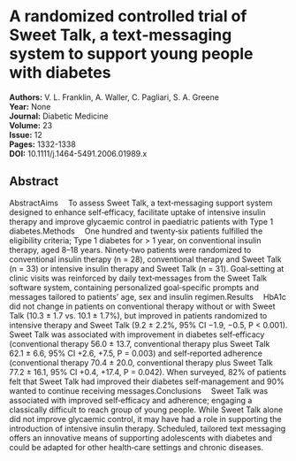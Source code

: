 # A randomized controlled trial of Sweet Talk, a text‐messaging system to support young people with diabetes

**Authors:** V. L. Franklin, A. Waller, C. Pagliari, S. A. Greene  
**Year:** None  
**Journal:** Diabetic Medicine  
**Volume:** 23  
**Issue:** 12  
**Pages:** 1332-1338  
**DOI:** 10.1111/j.1464-5491.2006.01989.x  

## Abstract
AbstractAims  To assess Sweet Talk, a text‐messaging support system designed to enhance self‐efficacy, facilitate uptake of intensive insulin therapy and improve glycaemic control in paediatric patients with Type 1 diabetes.Methods  One hundred and twenty‐six patients fulfilled the eligibility criteria; Type 1 diabetes for > 1 year, on conventional insulin therapy, aged 8–18 years. Ninety‐two patients were randomized to conventional insulin therapy (n = 28), conventional therapy and Sweet Talk (n = 33) or intensive insulin therapy and Sweet Talk (n = 31). Goal‐setting at clinic visits was reinforced by daily text‐messages from the Sweet Talk software system, containing personalized goal‐specific prompts and messages tailored to patients’ age, sex and insulin regimen.Results  HbA1c did not change in patients on conventional therapy without or with Sweet Talk (10.3 ± 1.7 vs. 10.1 ± 1.7%), but improved in patients randomized to intensive therapy and Sweet Talk (9.2 ± 2.2%, 95% CI −1.9, −0.5, P < 0.001). Sweet Talk was associated with improvement in diabetes self‐efficacy (conventional therapy 56.0 ± 13.7, conventional therapy plus Sweet Talk 62.1 ± 6.6, 95% CI +2.6, +7.5, P = 0.003) and self‐reported adherence (conventional therapy 70.4 ± 20.0, conventional therapy plus Sweet Talk 77.2 ± 16.1, 95% CI +0.4, +17.4, P = 0.042). When surveyed, 82% of patients felt that Sweet Talk had improved their diabetes self‐management and 90% wanted to continue receiving messages.Conclusions  Sweet Talk was associated with improved self‐efficacy and adherence; engaging a classically difficult to reach group of young people. While Sweet Talk alone did not improve glycaemic control, it may have had a role in supporting the introduction of intensive insulin therapy. Scheduled, tailored text messaging offers an innovative means of supporting adolescents with diabetes and could be adapted for other health‐care settings and chronic diseases.

